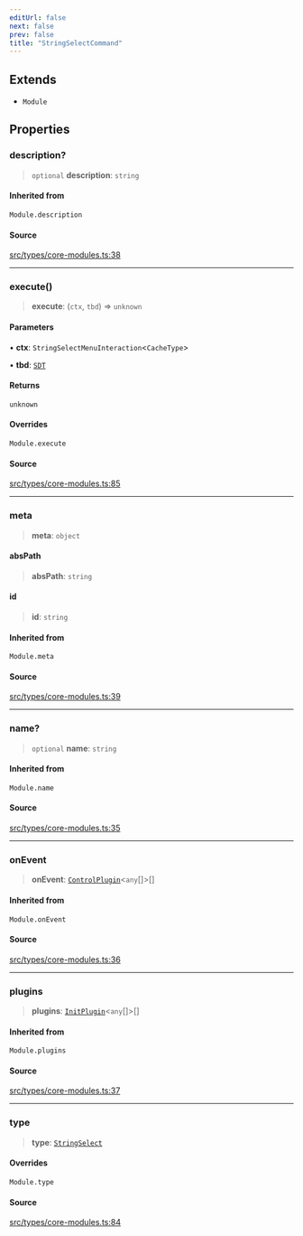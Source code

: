```yaml
---
editUrl: false
next: false
prev: false
title: "StringSelectCommand"
---
```


## Extends

- `Module`

## Properties

### description?

> `optional` **description**: `string`

#### Inherited from

`Module.description`

#### Source

[src/types/core-modules.ts:38](https://github.com/sern-handler/handler/blob/45665292ae99b70b419575eef2271e29523a30e0/src/types/core-modules.ts#L38)

***

### execute()

> **execute**: (`ctx`, `tbd`) => `unknown`

#### Parameters

• **ctx**: `StringSelectMenuInteraction`\<`CacheType`\>

• **tbd**: [`SDT`](/v4/api/type-aliases/sdt/)

#### Returns

`unknown`

#### Overrides

`Module.execute`

#### Source

[src/types/core-modules.ts:85](https://github.com/sern-handler/handler/blob/45665292ae99b70b419575eef2271e29523a30e0/src/types/core-modules.ts#L85)

***

### meta

> **meta**: `object`

#### absPath

> **absPath**: `string`

#### id

> **id**: `string`

#### Inherited from

`Module.meta`

#### Source

[src/types/core-modules.ts:39](https://github.com/sern-handler/handler/blob/45665292ae99b70b419575eef2271e29523a30e0/src/types/core-modules.ts#L39)

***

### name?

> `optional` **name**: `string`

#### Inherited from

`Module.name`

#### Source

[src/types/core-modules.ts:35](https://github.com/sern-handler/handler/blob/45665292ae99b70b419575eef2271e29523a30e0/src/types/core-modules.ts#L35)

***

### onEvent

> **onEvent**: [`ControlPlugin`](/v4/api/interfaces/controlplugin/)\<`any`[]\>[]

#### Inherited from

`Module.onEvent`

#### Source

[src/types/core-modules.ts:36](https://github.com/sern-handler/handler/blob/45665292ae99b70b419575eef2271e29523a30e0/src/types/core-modules.ts#L36)

***

### plugins

> **plugins**: [`InitPlugin`](/v4/api/interfaces/initplugin/)\<`any`[]\>[]

#### Inherited from

`Module.plugins`

#### Source

[src/types/core-modules.ts:37](https://github.com/sern-handler/handler/blob/45665292ae99b70b419575eef2271e29523a30e0/src/types/core-modules.ts#L37)

***

### type

> **type**: [`StringSelect`](/v4/api/enumerations/commandtype/#stringselect)

#### Overrides

`Module.type`

#### Source

[src/types/core-modules.ts:84](https://github.com/sern-handler/handler/blob/45665292ae99b70b419575eef2271e29523a30e0/src/types/core-modules.ts#L84)
